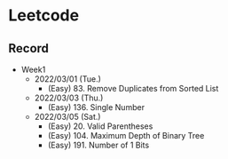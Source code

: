 # Leetcode

## Record

- Week1
  - 2022/03/01 (Tue.)
    - (Easy) 83. Remove Duplicates from Sorted List
  - 2022/03/03 (Thu.)
    - (Easy) 136. Single Number
  - 2022/03/05 (Sat.)
    - (Easy) 20. Valid Parentheses
    - (Easy) 104. Maximum Depth of Binary Tree
    - (Easy) 191. Number of 1 Bits